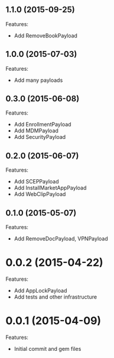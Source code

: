 ## 1.1.0 (2015-09-25)

Features:

 - Add RemoveBookPayload

## 1.0.0 (2015-07-03)

Features:

 - Add many payloads

## 0.3.0 (2015-06-08)

Features:

 - Add EnrollmentPayload
 - Add MDMPayload
 - Add SecurityPayload

## 0.2.0 (2015-06-07)

Features:

 - Add SCEPPayload
 - Add InstallMarketAppPayload
 - Add WebClipPayload

## 0.1.0 (2015-05-07)

Features:

 - Add RemoveDocPayload, VPNPayload

# 0.0.2 (2015-04-22)

Features:

 - Add AppLockPayload
 - Add tests and other infrastructure

# 0.0.1 (2015-04-09)

Features:

 - Initial commit and gem files

